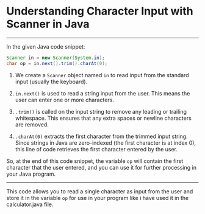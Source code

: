 # Understanding Character Input with Scanner in Java

---

In the given Java code snippet:

```java
Scanner in = new Scanner(System.in);
char op = in.next().trim().charAt(0);
```

1. We create a `Scanner` object named `in` to read input from the standard input (usually the keyboard).

2. `in.next()` is used to read a string input from the user. This means the user can enter one or more characters.

3. `.trim()` is called on the input string to remove any leading or trailing whitespace. This ensures that any extra spaces or newline characters are removed.

4. `.charAt(0)` extracts the first character from the trimmed input string. Since strings in Java are zero-indexed (the first character is at index 0), this line of code retrieves the first character entered by the user.

So, at the end of this code snippet, the variable `op` will contain the first character that the user entered, and you can use it for further processing in your Java program.

---

This code allows you to read a single character as input from the user and store it in the variable `op` for use in your program like i have used it in the calculator.java file.